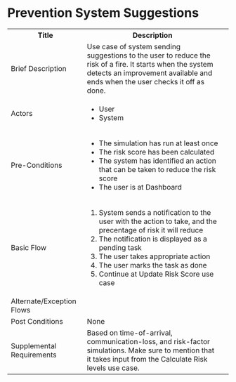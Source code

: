 # Prevention System Suggestions

<table>
  <tr>
    <th> Title </th>
    <th> Description </th>
  </tr>
  <tr>
    <td> Brief Description </td>
    <td>
      Use case of system sending suggestions to the user to reduce the risk of a fire. It starts when the system detects an improvement available and ends when the user checks it off as done.
    </td>
  </tr>
  <tr>
    <td> Actors </td>
    <td>
      <ul>
          <li>User</li>
          <li>System</li>
      </ul>
    </td>
  </tr>
  <tr>
    <td> Pre-Conditions </td>
    <td>
      <ul>
          <li>The simulation has run at least once</li>
          <li>The risk score has been calculated</li>
          <li>The system has identified an action that can be taken to reduce the risk score</li>
          <li>The user is at Dashboard</li>
      </ul>
    </td>
  </tr>
  <tr>
    <td> Basic Flow </td>
    <td>
      <ol>
          <li>System sends a notification to the user with the action to take, and the precentage of risk it will reduce</li>
          <li>The notification is displayed as a pending task</li>
          <li>The user takes appropriate action</li>
          <li>The user marks the task as done</li>
          <li>Continue at Update Risk Score use case</li>
      </ol>
    </td>
  </tr>
  <tr>
    <td> Alternate/Exception Flows </td>
    <td>
    </td>
  <tr>
    <td> Post Conditions </td>
    <td>
        None
    <td>
  </tr>
  <tr>
    <td>Supplemental Requirements</td>
    <td>Based on time-of-arrival, communication-loss, and risk-factor simulations. Make sure to mention that it takes input from the Calculate Risk levels use case.</td>
  </tr>
<table>
